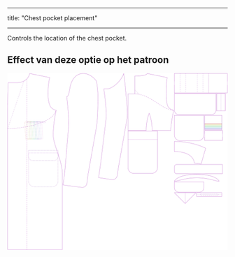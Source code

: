 - - -
title: "Chest pocket placement"
- - -

Controls the location of the chest pocket.

## Effect van deze optie op het patroon

![This image shows the effect of this option by superimposing several variants that have a different value for this option](carlton_chestpocketplacement_sample.svg "Effect of this option on the pattern")
